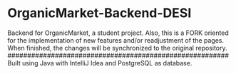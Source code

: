 # OrganicMarket-Backend-DESI
Backend for OrganicMarket, a student project.
Also, this is a FORK oriented for the implementation of new features and/or readjustment of the pages.
When finished, the changes will be synchronized to the original repository.<br>
########################################################<br>
Built using Java with IntelliJ Idea and PostgreSQL as database.
